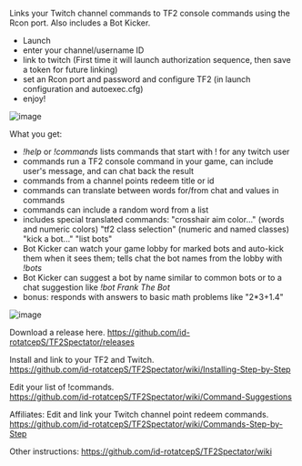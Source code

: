 Links your Twitch channel commands to TF2 console commands using the Rcon port.  Also includes a Bot Kicker.
* Launch
* enter your channel/username ID
* link to twitch (First time it will launch authorization sequence, then save a token for future linking)
* set an Rcon port and password and configure TF2 (in launch configuration and autoexec.cfg)
* enjoy!

![image](https://github.com/user-attachments/assets/1b0e1de0-8ed9-46a1-99c6-dba4af604f21)

What you get:
* *!help* or *!commands* lists commands that start with ! for any twitch user
* commands run a TF2 console command in your game, can include user's message, and can chat back the result
* commands from a channel points redeem title or id
* commands can translate between words for/from chat and values in commands
* commands can include a random word from a list
* includes special translated commands: "crosshair aim color..." (words and numeric colors) "tf2 class selection" (numeric and named classes) "kick a bot..." "list bots"
* Bot Kicker can watch your game lobby for marked bots and auto-kick them when it sees them; tells chat the bot names from the lobby with *!bots*
* Bot Kicker can suggest a bot by name similar to common bots or to a chat suggestion like *!bot Frank The Bot*
* bonus: responds with answers to basic math problems like "2*3+1.4"

![image](https://github.com/user-attachments/assets/e4a55365-8dcc-44e2-beab-8e91e25d0f43)

Download a release here. 
https://github.com/id-rotatcepS/TF2Spectator/releases

Install and link to your TF2 and Twitch.  
https://github.com/id-rotatcepS/TF2Spectator/wiki/Installing-Step-by-Step

Edit your list of !commands.  
https://github.com/id-rotatcepS/TF2Spectator/wiki/Command-Suggestions

Affiliates: Edit and link your Twitch channel point redeem commands.  
https://github.com/id-rotatcepS/TF2Spectator/wiki/Commands-Step-by-Step

Other instructions: https://github.com/id-rotatcepS/TF2Spectator/wiki
